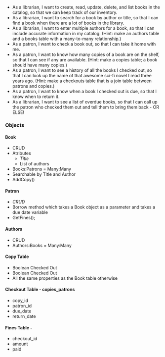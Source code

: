 * As a librarian, I want to create, read, update, delete, and list books in the catalog, so that we can keep track of our inventory.
* As a librarian, I want to search for a book by author or title, so that I can find a book when there are a lot of books in the library.
* As a librarian, I want to enter multiple authors for a book, so that I can include accurate information in my catalog. (Hint: make an authors table and a books table with a many-to-many relationship.)
* As a patron, I want to check a book out, so that I can take it home with me.
* As a patron, I want to know how many copies of a book are on the shelf, so that I can see if any are available. (Hint: make a copies table; a book should have many copies.)
* As a patron, I want to see a history of all the books I checked out, so that I can look up the name of that awesome sci-fi novel I read three years ago. (Hint: make a checkouts table that is a join table between patrons and copies.)
* As a patron, I want to know when a book I checked out is due, so that I know when to return it.
* As a librarian, I want to see a list of overdue books, so that I can call up the patron who checked them out and tell them to bring them back - OR ELSE!

### Objects


#### Book
* CRUD
* Atributes
  * *Title*
  * List of authors
* Books:Patrons = Many:Many
* Searchable by Title and Author
* AddCopy()

#### Patron
* *CRUD*
* Borrow method which takes a Book object as a parameter and takes a due date variable
* GetFines();

#### Authors
* CRUD
* Authors:Books = Many:Many

#### Copy Table
* Boolean Checked Out
* Boolean Checked Out
* All the same properties as the Book table otherwise

#### Checkout Table - copies_patrons
* copy_id
* patron_id
* due_date
* return_date

#### Fines Table -
* checkout_id
* amount
* paid
